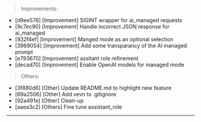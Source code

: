 > Improvements:
- [d9ee576] [Improvement] SIGINT wrapper for ai_managed requests
- [9c7ec90] [Improvement] Handle incorrect JSON response for ai_managed
- [932f4ef] [Improvement] Manged mode as an optional selection
- [3969054] [Improvement] Add some transparancy of the AI managed prompt
- [e793670] [Improvement] assitant role refinement
- [decad70] [Improvement] Enable OpenAI models for managed mode

> Others:
- [3f880d6] [Other] Update README.md to highlight new feature
- [69a2506] [Other] Add vevn to .gitignore
- [92a491e] [Other] Clean-up
- [aaea3c2] [Others] Fine tune assistant_role


---
